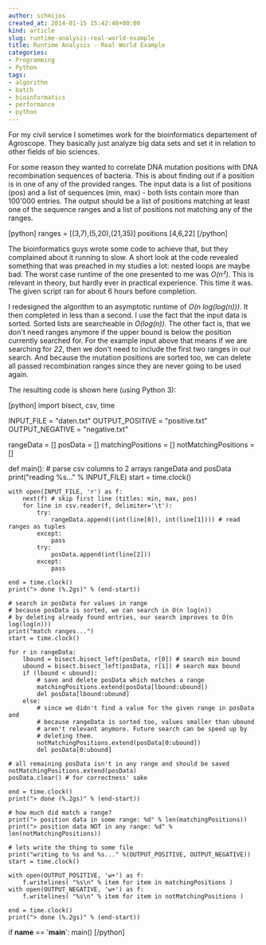 ```yaml
---
author: schmijos
created_at: 2014-01-15 15:42:48+00:00
kind: article
slug: runtime-analysis-real-world-example
title: Runtime Analysis - Real World Example
categories:
- Programming
- Python
tags:
- algorithm
- batch
- bioinformatics
- performance
- python
---
```


For my civil service I sometimes work for the bioinformatics departement of Agroscope. They basically just analyze big data sets and set it in relation to other fields of bio sciences.

For some reason they wanted to correlate DNA mutation positions with DNA recombination sequences of bacteria. This is about finding out if a position is in one of any of the provided ranges. The input data is a list of positions (pos) and a list of sequences (min, max) - both lists contain more than 100'000 entries. The output should be a list of positions matching at least one of the sequence ranges and a list of positions not matching any of the ranges.

[python]
ranges = [(3,7),(5,20),(21,35)]
positions [4,6,22]
[/python]

The bioinformatics guys wrote some code to achieve that, but they complained about it running to slow. A short look at the code revealed something that was preached in my studies a lot: nested loops are maybe bad. The worst case runtime of the one presented to me was _O(n²)_. This is relevant in theory, but hardly ever in practical experience. This time it was. The given script ran for about 6 hours before completion.

I redesigned the algorithm to an asymptotic runtime of _O(n log(log(n)))_. It then completed in less than a second. I use the fact that the input data is sorted. Sorted lists are searcheable in _O(log(n))_. The other fact is, that we don't need ranges anymore if the upper bound is below the position currently searched for. For the example input above that means if we are searching for _22_, then we don't need to include the first two ranges in our search. And because the mutation positions are sorted too, we can delete all passed recombination ranges since they are never going to be used again.

The resulting code is shown here (using Python 3):

[python]
import bisect, csv, time

INPUT_FILE = "daten.txt"
OUTPUT_POSITIVE = "positive.txt"
OUTPUT_NEGATIVE = "negative.txt"

rangeData = []
posData = []
matchingPositions = []
notMatchingPositions = []

def main():
    # parse csv columns to 2 arrays rangeData and posData
    print("reading %s..." % INPUT_FILE)
    start = time.clock()

    with open(INPUT_FILE, 'r') as f:
        next(f) # skip first line (titles: min, max, pos)
        for line in csv.reader(f, delimiter='\t'):
            try:
                rangeData.append((int(line[0]), int(line[1]))) # read ranges as tuples
            except:
                pass
            try:
                posData.append(int(line[2]))
            except:
                pass

    end = time.clock()
    print("> done (%.2gs)" % (end-start))

    # search in posData for values in range
    # because posData is sorted, we can search in O(n log(n))
    # by deleting already found entries, our search improves to O(n log(log(n)))
    print("match ranges...")
    start = time.clock()

    for r in rangeData:
        lbound = bisect.bisect_left(posData, r[0]) # search min bound
        ubound = bisect.bisect_left(posData, r[1]) # search max bound
        if (lbound < ubound):
            # save and delete posData which matches a range
            matchingPositions.extend(posData[lbound:ubound])
            del posData[lbound:ubound]
        else:
            # since we didn't find a value for the given range in posData and
            # because rangeData is sorted too, values smaller than ubound
            # aren't relevant anymore. Future search can be speed up by
            # deleting them.
            notMatchingPositions.extend(posData[0:ubound])
            del posData[0:ubound]

    # all remaining posData isn't in any range and should be saved
    notMatchingPositions.extend(posData)
    posData.clear() # for correctness' sake

    end = time.clock()
    print("> done (%.2gs)" % (end-start))

    # how much did match a range?
    print("> position data in some range: %d" % len(matchingPositions))
    print("> position data NOT in any range: %d" % len(notMatchingPositions))

    # lets write the thing to some file
    print("writing to %s and %s..." %(OUTPUT_POSITIVE, OUTPUT_NEGATIVE))
    start = time.clock()

    with open(OUTPUT_POSITIVE, 'w+') as f:
        f.writelines( "%s\n" % item for item in matchingPositions )
    with open(OUTPUT_NEGATIVE, 'w+') as f:
        f.writelines( "%s\n" % item for item in notMatchingPositions )

    end = time.clock()
    print("> done (%.2gs)" % (end-start))

if __name__ == '__main__':
    main()
[/python]
